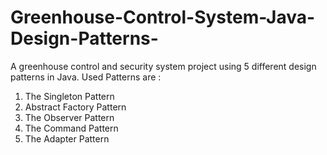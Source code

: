 # Greenhouse-Control-System-Java-Design-Patterns-
A greenhouse control and security system project using 5 different design patterns in Java.
Used Patterns are :
1. The Singleton Pattern
2. Abstract Factory Pattern
3. The Observer Pattern
4. The Command Pattern
5. The Adapter Pattern
